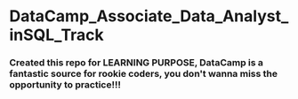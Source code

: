 # DataCamp_Associate_Data_Analyst_inSQL_Track

### Created this repo for LEARNING PURPOSE, DataCamp is a fantastic source for rookie coders, you don't wanna miss the opportunity to practice!!!
